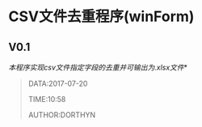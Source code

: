 # CSV文件去重程序(winForm)

## V0.1

**本程序实现csv文件指定字段的去重并可输出为*.xlsx文件**

> DATA:2017-07-20
>
> TIME:10:58
>
> AUTHOR:DORTHYN

